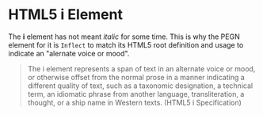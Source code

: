 # HTML5 i Element

The **i** element has not meant *italic* for some time. This is why the PEGN element for it is `Inflect` to match its HTML5 root definition and usage to indicate an "alernate voice or mood".

> The i element represents a span of text in an alternate voice or mood, or otherwise offset from the normal prose in a manner indicating a different quality of text, such as a taxonomic designation, a technical term, an idiomatic phrase from another language, transliteration, a thought, or a ship name in Western texts. (HTML5 i Specification)
